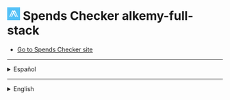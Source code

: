 
# [<img src="/frontend/public/logo512.png" alt="Alkemy logo" width="30"/>](#) Spends Checker alkemy-full-stack 

* [Go to Spends Checker site](https://sirialkemychallenge.herokuapp.com/)

***

<details>

  <summary>Español</summary>

  Una aplicación para administración de presupuesto personal, donde puedes guardar con detalle tus ingresos y egresos de dinero y ver un balance de tus operaciones registradas. También puedes tener una mejor organización de ellas clasificándolas por concepto, tipo y categoría.

  ## Motivación para el proyecto

  Este es un proyecto desarrollado para el [desafío Full Stack JS](https://drive.google.com/file/d/1LUY2tZ_OhShoSE2g9cYGGKM1ioFj0MhE/view?usp=sharing) de la aceleración de [Alkemy](https://www.alkemy.org/). Tomé como un reto personal el realizarlo en el menor tiempo posible con una deadline de diez días y aplicar el nuevo conocimiento adquirido en `PostgreSQL`, `Sequelize`, `Redux Toolkit` y `Material UI`, reforzando la práctica de `React`.

  ## Estado actual

  El proyecto se encuentra terminado en su mayor parte. En lo relativo a la consigna a cumplir, sólo resta crear un observer que restrinja el renderizado de los registros a diez y únicamente muestre los restantes si el usuario así lo solicita. Además, aunque el diseño que responda a los distintos tamaños de pantalla funciona, se lo ve bastante pobre, debiendo revisar puntos claves para una mejor experiencia del usuario. La página de inicio claramente necesita una mejora. Por otro lado, personalmente considero de importancia agregar algunas funcionalidades extra. Aunque la aplicación es sencilla, resulta básico el permitir agregar y quitar opciones a los filtros a gusto, la posibilidad de acotar los registros a fechas determinadas y que el usuario pueda disponer de otra suma resultante de los filtros aplicados. Considerando el código, algunos componentes aún pueden ser modularizados de mejor manera.

  ## Instalación

  Para instalar esta aplicación y probarla en desarrollo necesitas tener instaladas en tu computadora versiones actualizadas de `Node.js`, `NPM` y `Git` para poder:

  1. Crear e ir a un nuevo directorio.
  2. Inicializar un nuevo repositorio con el comando `git init`.
  3. Obtener este repositorio con el comando `git pull https://github.com/andressiri/alkemy-full-stack`.
  4. Instalar las dependencias del directorio raíz con el comando `npm install`.
  5. Ir al directorio `/frontend` e instalar las dependencias con el comando `npm install` nuevamente.
  6. Crear la base de datos PostgreSQL requerida:

      <details>

        <summary>Instalar el servidor PostgreSQL en tu computadora.</summary>

        - Descargar el instalador en [el sitio oficial](https://www.postgresql.org/download/).
        - En Windows considerar que es necesario haber ingresado como administrador o superusuario para realizar la instalación. De ser necesario, se recomienda seguir [las instrucciones para Windows provistas en el sitio oficial](https://www.enterprisedb.com/docs/supported-open-source/postgresql/installer/02_installing_postgresql_with_the_graphical_installation_wizard/01_invoking_the_graphical_installer/).
        - En Mac OS considerar que hay que correr el paquete dmg descargado como usuario administrador. De ser necesario, se recomienda seguir [las instrucciones para Mac OS provistas en el sitio oficial](https://www.enterprisedb.com/postgres-tutorials/installation-postgresql-mac-os).
        - En Ubuntu para Linux seguir [ las instrucciones provistas en el sitio oficial para Ubuntu](https://www.enterprisedb.com/postgres-tutorials/how-install-postgres-ubuntu).
        - Necesitarás la constraseña que ingreses en la instalación para conectarte a la base de datos.

      </details>

      <details>

        <summary>Crear la base de datos y sus tablas:</summary>

        <blockquote>

        <details>

        <summary><strong>Recomendado</strong>: correr el archivo <code>createDatabase.sql</code> provisto en este repositorio.</summary>

        - Conectar a la consola `SQL shell (psql)` (instalada al instalar el servidor PostgreSQL). Los valores por defecto para la conexión son:

            - para Server: "localhost".
            - para Database: "postgres".
            - para Port: "5432".
            - para Username: "postgres".

        Inmediatamente después de ingresar el nombre de usuario (Username), se debe ingresar la contraseña para ese usuario. Para el usuario por defecto (postgres), es la contraseña que se ingresó durante la instalación.
        - Ya en la consola `psql` correr el comando `\i ruta/a/createDatabase.sql;`, donde `ruta/a/` es la ruta al directorio raíz del proyecto. En caso de tener problemas con el nombre de la ruta, considerar cambiar el nombre de los directorios, o mejor aún, simplemente copiar el archivo `createDatabase.sql` a otro directorio y correrlo desde ahí. También considerar que la ruta puede fallar si no se usa el estilo de barra Unix ("/").
        - Una vez realizado lo anterior con éxito, el proceso debería crear una base de datos llamada andres-siri-alkemy-test, conectarse a ella, crear dos tablas (people y records) y hacer varias (31) inserciones para un usuario falso provisto para probar la aplicación. El email de este usuario es "user@fake.test" y su contraseña es "123456".
        - Si por algún motivo no es posible instalar el archivo `createDataba.sql`, se puede correr las líneas del archivo en la consola `psql` o usar pgAdmin 4.

        </details>

        <details>

        <summary>Crearlas usando pgAdmin 4</summary>

        1. Abrir la aplicación `pgAdmin 4` (instalada con el servidor PostgreSQL).
        2. Usar la contraseña que se ingresó durante la instalación.

            ![enter installation password](/assets/README/postgre%20pgadmin/0.%20Enter%20installation%20password.png)

        3. Crear una nueva base de datos.

            ![create a new database](/assets/README/postgre%20pgadmin/1.%20Create%20Database.png)

        4. Nombrarla "andres-siri-alkemy-test" o un nombre a elección.

            ![create a new database menu](/assets/README/postgre%20pgadmin/2.%20Create%20Database%20menu.png)

        5. Crear la primer tabla.

            ![create first table](/assets/README/postgre%20pgadmin/3.%20Create%20first%20table.png)

        6. Nombrar la primer tabla como "people".

            ![name first table](/assets/README/postgre%20pgadmin/4.%20Name%20first%20table.png)

        7. Definir las columnas de la tabla "people".

            ![define first table](/assets/README/postgre%20pgadmin/5.%20Define%20first%20table.png)

        8. Crear la restricción de valor único para la columna "email".

            ![set email unique constraint name](/assets/README/postgre%20pgadmin/6.%20Set%20email%20unique%20constraint%201.png)

            ![set email unique constraint column](/assets/README/postgre%20pgadmin/7.%20Set%20email%20unique%20constraint%202.png)

        9. Crear una segunda tabla.

            ![create a second table](/assets/README/postgre%20pgadmin/8.%20Create%20second%20table.png)

        10. Nombrar la segunda tabla como "records".

            ![name second table](/assets/README/postgre%20pgadmin/9.%20Name%20second%20table.png)

        11. Definir las columnas de la tabla "records".

            ![define second table](/assets/README/postgre%20pgadmin/10.%20Define%20second%20table.png)

        12. Crear la restricción de llave foránea para la columna "user_uuid".

            ![set foreign key constraint name](/assets/README/postgre%20pgadmin/11.%20Set%20foreign%20key%20constraint%20to%20user_uuid%201.png)

            ![set foreign key constraint conditions](/assets/README/postgre%20pgadmin/12.%20Set%20foreign%20key%20constraint%20to%20user_uuid%202.png)

        13. Crear la restricción de valores válidos para la columna "operation_type".

            ![set operation_type constraint name](/assets/README/postgre%20pgadmin/13.%20Set%20operation_type%20valid%20values%201.png)

            ![set operation_type constraint conditions](/assets/README/postgre%20pgadmin/14.%20Set%20operation_type%20valid%20values%202.png)

        </details>

        </blockquote>

      </details>

  7. Crear un archivo .env en el directorio raíz con las siguientes variables:

	<pre>
    NODE_ENV = development
    DB_NAME = < andres-siri-alkemy-test o el nombre de tu base de datos PostgreSQL >
    DB_USERNAME = < "postgres" (default) o tu nombre de usuario para esa base de datos de PostgreSQL >
    DB_PASSWORD = < la contraseña para ese usuario de PostgreSQL >
    JWT_SECRET = < una cadena que quieras usar como secreto para el token de JWT >
    MAILER_MAIL = < tu dirección de email de <em><strong>gmail</strong></em> >
    MAIL_PASSWORD" = < tu "contraseña de aplicación" generada desde google" > (no es la constraseña de tu email)
	</pre>

      <details>

      <summary>Cómo generar una contraseña de aplicación en Google</summary>

      Para generar una nueva contraseña de aplicación seguir los siguientes pasos:

      1. En una nueva pestaña de Chrome ir a "Gestionar tu cuenta de Google".

          ![gestionar tu cuenta de google](/assets/README/gmail%20application%20password/1.%20Gestionar%20tu%20cuenta%20de%20Google.png)

      2. Ir a "Iniciar sesión en Google" en la sección de "Seguridad" y clickear en "Contraseñas de aplicaciones". Notar que es necesario tener la verificación en dos pasos activada para poder hacer esto.

          ![ir a contraseñas de aplicaciones](/assets/README/gmail%20application%20password/2.%20Ir%20a%20contrase%C3%B1as%20de%20aplicaciones.png)

      3. Crear una nueva constraseña de aplicación, el nombre es indistinto.

          ![crear una nueva constraseña de aplicación](/assets/README/gmail%20application%20password/3.%20Crear%20una%20nueva%20contrase%C3%B1a%20de%20aplicaci%C3%B3n.png)

      4. Obtener la nueva contraseña de aplicación creada.

          ![obtener la nueva contraseña de aplicación](/assets/README/gmail%20application%20password/4.%20Obtener%20la%20constrase%C3%B1a%20de%20aplicaci%C3%B3n.png)

      </details>

  8. Finalmente, para correr el cliente en el puerto 3000 usar el comando `npm run client` en el directorio raíz, y para el servidor en el puerto 8080 usar el comando `npm run server`, también en el directorio raíz.

  ## Documentación de la API

  La API que brinda el servidor, creada para la aplicación, está [documentada y publicada con Postman](https://documenter.getpostman.com/view/16003276/Uyxeonsr). Ahí puedes cargar y correr la API en postman directamente o usar postman en el navegador, utilizando el botón que dice "Run in Postman" ubicado en la esquina superior derecha de la ventana.

  <details>

  <summary> <a href="https://documenter.getpostman.com/view/16003276/Uyxeonsr"><img src="/assets/README/API/Run%20in%20postman%20button.png" alt="Run in Postman button" ></a> </summary>

  ![API postman documentation](/assets/README/API/API%20postman%20documentation.png)

  </details>

  ## Organización del código
  
  El código está organizado en archivos y directorios teniendo en cuenta la separación de intereses lo más posible. De esta manera los archivos tratan de ser lo más concisos que puedan y hacerse cargo de una sola acción de ser posible, incluso dando como resultado un archivo realmente corto, como algunos controladores en el directorio backend. Pero algunos de ellos deben agrupar varias acciones para encapsular una funcionalidad o una lógica, incluso si resultan en un archivo realmente largo, como los "slices" para el manejo de estados. Dicho esto, la mayor parte de la estructura y los nombres de los directorios en frontend siguen lo que es dado al usar `create-react-app` y el paquete `react-redux` que incluye Redux Toolkit.

  ## Tecnologías utilizadas

  Esta sección lista las tecnologías o frameworks que fueron utilizados para hacer le proyecto, con una breve descripción y la razón o intención de utlizarlas.

  <details>

  <summary>Node JS</summary>

  [Node.js](https://nodejs.org/es) es un entorno de ejecución orientado a eventos asíncronos para JavaScript construido con [V8, motor de JavaScript de Chrome](https://v8.dev/), y diseñado para crear aplicaciones network escalables. Por supuesto Node.js tiene varios pros y contras comparado con otros lenguajes y frameworks con los que compite, pero las principales razones que explican por qué lo elegí para este pequeño proyecto son, primero, por la ventaja de poder utilizar "Javascript en todos lados", siendo que Node.js soporta Javascript tanto en el lado del cliente como en el lado del servidor, y segundo, el vasto repositorio de librerías al que se tiene acceso con Node Package Manager.

  </details>

  <details>

  <summary>Express</summary>

  [Express](https://expressjs.com/es) es una infraestructura web rápida, minimalista y flexible para Node.js que proporciona un conjunto sólido de prestaciones. La principal razón por la cual la elegí es que, sin agregar muchas restricciones, hace mucho más claro y fácil el control de las peticiones y las respuestas y el diseño de rutas con, como dice en su sitio oficial, "con miles de métodos de programa de utilidad HTTP y middleware a su disposición".

  </details>
  
  <details>

  <summary>PostgreSQL</summary>

  [PostgreSQL](https://www.postgresql.org/) es un poderoso sistema de bases de datos objeto-relacional. Como fue requerida una base de datos relacional en el desafío la elegí, pero una de las razones para tomar esta decisión en lugar de elegir otra base de datos relacional es que es de código abierto con más de 30 años de actividad y hay una gran cantidad de información fácil de encontrar que describe cómo instalarla y utilizarla en la documentación oficial. Otra razón importante es que algunas funciones, como crear, actualizar o eliminar, en mi opinión, tienen un mejor retorno de información luego de que la acción es realizada.

  </details>

  <details>

  <summary>Sequelize</summary>

  [Sequelize](https://sequelize.org/) es un moderno Mapeador de Objetos Relacionales u ORM (por las siglas en inglés de Object Relational Mapping) para TypeScript y Node.js en conjunto con PostgresSQL y otras bases de datos relacionales SQL. Siendo un ORM, Sequelize me permite acceder a la base de datos usando una lógica orientada a objetos con Javascript, una gran ventaja considerando que me fue solicitado que las URLS de mi servidor respondan utilizando datos JSON. 

  </details>

  <details>

  <summary>Json Web Token</summary>

  [JSON Web Token (JWT)](https://jwt.io/) es un estándar abierto ([RFC 7519](https://datatracker.ietf.org/doc/html/rfc7519)) que define una forma compacta y contenida en sí misma de transmitir de forma segura información entre dos partes en formato de objeto JSON. Esta información puede ser verificada y es confiable porque está cifrada digitalmente, ya que los tokens pueden ser cifrados utilizando un secreto o un par de llaves público/privado. Elegí esto para mis métodos de autorización y autenticación porque resulta en una manera bastante sencilla de llevarlos a cabo y, habiendo utilizado [Passport](https://www.passportjs.org/) antes, quería aprender algo más. Lo encontré mejor porque tiene menos restricciones, aunque Passport provea un middleware ya incluído que tuve que desarrollar en este caso.

  </details>

  <details>

  <summary>React JS</summary>

  [React](https://es.reactjs.org/) es una librería de Javascript de código abierto eficiente, declarativa, y flexible para construir interfaces de usuario simples, rápidas, y escalables para el frontend de aplicaciones web. Utiliza JSX que es una extensión de sintaxis de JavaScript que permite mezclar HTML, lo que facilita el desarrollo de componentes. Como yo ya he elegido aprender React primero en mi proceso de aprendizaje, decidí utilizarlo nuevamente para este proyecto para aprender más y ganar experiencia. Elegí React en su momento por recomendaciones, siendo que estoy de acuerdo con las razones que me dieron: que es más fácil de aprender y usar en un principio y que tiene un enorme potencial cuando se lo aprende en profundidad, que tiene un gran apoyo de la comunidad y que es empleado ampliamente en el mercado laboral IT; junto con otras ventajas tecnológicas como un renderizado rápido.

  </details>

  <details>

  <summary>Redux - Redux Toolkit</summary>

  [Redux](https://es.redux.js.org/) es un contenedor predecible del estado de aplicaciones JavaScript que ayuda a manejarlo y escribir aplicaciones que se comporten consistentemente. [Redux Toolkit](https://redux-toolkit.js.org/) es el set de herramientas oficial, estructurado y con baterías incluídas para un desarrollo eficiente con Redux, construído sobre Redux pero con muchas más ventajas. Decidí utilizarlos con la intención de aprender más tecnologías, conocía Redux pero nunca la había implementado en un proyecto, siempre me pareció correcto y más fácil y mejor usar el contexto de React. Pero el conocer Redux Toolkit me hizo querer probarlos, y encontré una tecnología fantástica. Aún teniendo mucho que aprender, me resultan excelentes para manejar las peticiones a APIs con createAsyncThunk y una gran manera de mejorar la separación de intereses creando fragmentos ( o rebanadas- slices) del estado para manejarlo.

  </details>

  <details>

  <summary>Material UI</summary>

  [Material UI](https://mui.com/) es un proyecto de código abierto que cuenta con componentes de React que implementan Material Design de Google. Estaba decidido a empezar mi viaje con los frameworks de css para frontend e iba a construir una aplicación de React pequeña y simple, entonces en esa situación me vi atraído hacia Material UI, teniendo en consderación [Bootstrap](https://getbootstrap.com/) para aprender más adelante. También intenté sacar ventaja de la paleta de colores que viene por default gracias al diseño "material".

  </details>

  <details>

  <summary>Extra libraries</summary>

  - [bcryptjs](https://www.npmjs.com/package/bcryptjs): es una librería que ayuda a encriptar las constraseñas, para una mejor seguridad.
  - [express-session](https://www.npmjs.com/package/express-session): ayuda a crear un middleware de sesión, que necesitaba para poder almacenar el código y la dirección de correo electrónico para el proceso de verificación de identidad del usuario.
  - [express-async-handler](https://www.npmjs.com/package/express-async-handler): un middleware simple para manejar excepciones dentro de una ruta asíncrona de express y pasarlas a un controlador de error de express, que también usé porque resulta en un código mucho más claro y limpio.
  - [nodemailer](https://nodemailer.com/about/): es un módulo para aplicaciones de Node.js que permite enviar correos elctrónicos de manera muy fácil.
  - [axios](https://axios-http.com/): es un cliente HTTP basado en promesas para node.js y el navegador, no es que lo necesitara realmente, solo intenté cambiar fetch y aprender axios también.
  - [material-react-toastify](https://www.npmjs.com/package/material-react-toastify): permite agregar barritas de notificaciones a la aplicación de manera sencilla, y esta creado en cumplimiento con la hoja de especificaciones de diseño de Material.io.
  - [react-router-dom](https://v5.reactrouter.com/): es la librería de mapeo de rutas de React estándar, mantiene la Interfaz de Usuario en sintonía con la URL y tiene una colección de componentes de navegación.
  - [react-beforeunload](https://www.npmjs.com/package/react-beforeunload): Un componente y hook de React que escucha el evento beforeunload de la ventana.

  </details>

***

</details>

***

<details>

  <summary>English</summary>

  An app for personal budget administration, where you can save your money incomes and outcomes with detail and see a balance of your registered operations. You can also get a better organization sorting them by concept, type and category.

  ## Motivation for the project

  This is a project developed for the [Full Stack Challenge JS](https://drive.google.com/file/d/1LUY2tZ_OhShoSE2g9cYGGKM1ioFj0MhE/view?usp=sharing) of [Alkemy's](https://www.alkemy.org/) acceleration. I took it as a personal defiance making it in the lesser time possible with a ten days deadline and apply the recently acquired knowledge of `PostgreSQL`, `Sequelize`, `Redux Toolkit` and `Material UI`, strengthening the `React` practice.

  ## Build status

  The project is mostly finished. In relation to the assignment to fulfill, it's just missing the creation of an observer that restricts the records rendering to ten and just shows the rest of them if the user requires to do so. Furthermore, besides the design is responsive, it seems pretty poor, so it's important to check some breakpoints for a better user experience. The landing page clearly needs an improvement. On the other hand, I personally think that it is important to incorporate some functionalities, like allow adding or deleting options to the filters as pleased, the possibility to delimit the records to certain dates and that the user can have another addition after filters are applied. Regarding the code, some components may be modularized in a better way.

  ## Installation
  
  To install this app for development mode testing you need to have installed in your computer updated versions of `Node.js`, `NPM` and `Git` in order to follow this steps:

  1. Create and go to a new directory.
  2. Initialize a new repository with `git init` command.
  3. Git pull this repository with `git pull https://github.com/andressiri/alkemy-full-stack` command.
  4. Install root directory dependencies with `npm install` command.
  5. Move to `/frontend` directory and install client dependencies with the `npm install` command again.
  6. Create the PostgreSQL required database:

      <details>

        <summary>Install PostgreSQL server in your computer.</summary>

        - Download the installer at [official site](https://www.postgresql.org/download/).
        - In Windows consider you need to be logged as administrator or superuser to perform and installation. If needed, follow the [instructions provided at official site for Windows](https://www.enterprisedb.com/docs/supported-open-source/postgresql/installer/02_installing_postgresql_with_the_graphical_installation_wizard/01_invoking_the_graphical_installer/).
        - In Mac OS consider you have to run the downloaded dmg package as administrator user. If needed, follow the [instructions provided at official site for Mac OS](https://www.enterprisedb.com/postgres-tutorials/installation-postgresql-mac-os).
        - In Ubuntu for Linux follow the [instructions provided at official site for Ubuntu](https://www.enterprisedb.com/postgres-tutorials/how-install-postgres-ubuntu).
        - You will need the password your enter in the installation to connect to the database.

      </details>

      <details>

        <summary>Create the database and it's tables:</summary>

        <blockquote>

        <details>

        <summary><strong>Recommended</strong>: run the <code>createDatabase.sql</code> file provided in this repository.</summary>

        - Connect to the `SQL shell (psql)` console (installed with the PostgreSQL server). The default values for connection are: 

            - for Server: "localhost".
            - for Database: "postgres".
            - for Port: "5432".
            - for Username: "postgres".

        Right after entering the username, you should enter the password for that user. For the default user (postgres), it is the password you provided in the installation.
        - In the `psql` console run the command `\i path/to/createDatabase.sql;`, where `path/to/` is the path to this project root folder. If you have problems with the path name, consider changing the directories names or, better, just copy the `createDatabase.sql` file to another directory and run it from there. Also notice that the path may be wrong if you don't use the Unix style slash ("/").
        - Once you have successfully done this, it should create a database named andres-siri-alkemy-test, connect to it, create two tables (people and records) and make many (31) insertions for a fake user created for testing. This user email is "user@fake.test" and it's password is "123456".
        - If for some reason you can't install the `createDataba.sql` file, you can run the lines of that file in the psql console or use pgAdmin 4.

        </details>

        <details>

        <summary>Create them using pgAdmin 4</summary>

        1. Open the `pgAdmin 4` application (installed with the PostgreSQL server).
        2. Use the password you entered during the installation.

            ![enter installation password](/assets/README/postgre%20pgadmin/0.%20Enter%20installation%20password.png)

        3. Create a new database.

            ![create a new database](/assets/README/postgre%20pgadmin/1.%20Create%20Database.png)

        4. Name it "andres-siri-alkemy-test" or a name of your choice.

            ![create a new database menu](/assets/README/postgre%20pgadmin/2.%20Create%20Database%20menu.png)

        5. Create the first table.

            ![create first table](/assets/README/postgre%20pgadmin/3.%20Create%20first%20table.png)

        6. Name the first table as "people".

            ![name first table](/assets/README/postgre%20pgadmin/4.%20Name%20first%20table.png)

        7. Define "people" table columns.

            ![define first table](/assets/README/postgre%20pgadmin/5.%20Define%20first%20table.png)

        8. Set "email" column unique constraint.

            ![set email unique constraint name](/assets/README/postgre%20pgadmin/6.%20Set%20email%20unique%20constraint%201.png)

            ![set email unique constraint column](/assets/README/postgre%20pgadmin/7.%20Set%20email%20unique%20constraint%202.png)

        9. Create a second table.

            ![create a second table](/assets/README/postgre%20pgadmin/8.%20Create%20second%20table.png)

        10. Name second table as "records".

            ![name second table](/assets/README/postgre%20pgadmin/9.%20Name%20second%20table.png)

        11. Define "records" table columns.

            ![define second table](/assets/README/postgre%20pgadmin/10.%20Define%20second%20table.png)

        12. Set foreign constraint to the "user_uuid" column.

            ![set foreign key constraint name](/assets/README/postgre%20pgadmin/11.%20Set%20foreign%20key%20constraint%20to%20user_uuid%201.png)

            ![set foreign key constraint conditions](/assets/README/postgre%20pgadmin/12.%20Set%20foreign%20key%20constraint%20to%20user_uuid%202.png)

        13. Set operation_type column valid values.

            ![set operation_type constraint name](/assets/README/postgre%20pgadmin/13.%20Set%20operation_type%20valid%20values%201.png)

            ![set operation_type constraint conditions](/assets/README/postgre%20pgadmin/14.%20Set%20operation_type%20valid%20values%202.png)

        </details>

        </blockquote>

      </details>

  7. Create a .env file at the root directory with the following variables:
	<pre>
  	NODE_ENV = development
  	DB_NAME = < andres-siri-alkemy-test or your PostgreSQL database name >
  	DB_USERNAME = < "postgres" (default) or your PostgreSQL user name >
  	DB_PASSWORD = < your PostgreSQL password for previous username >
  	JWT_SECRET = < whatever you want, to use as JWT secret >
  	MAILER_MAIL = < your <strong>gmail</strong> email address >
  	MAIL_PASSWORD" = < the "application password" generated with google > (not your email password)
	</pre>

      <details>

      <summary>How to generate application password</summary>

      To generate a new application password follow the next steps:

      1. In a new Chrome tab go to "Manage your Google Account".

          ![go to Manage your Google Account](/assets/README/gmail%20application%20password/1.%20Manage%20your%20google%20account.png)

      2. Go to "Signing in to Google" in the "Security" section and click into "App passwords". Notice you must have your 2-Step Verification activated in order to do this.

          ![go to app passwords](/assets/README/gmail%20application%20password/2.%20Go%20to%20app%20passwords.png)

      3. Create a new application password, you can name it as you want.

          ![create a new application password](/assets/README/gmail%20application%20password/3.%20Create%20a%20new%20application%20password.png)

      4. Get the new password created.

          ![get the new password](/assets/README/gmail%20application%20password/4.%20Get%20the%20new%20password.png)

      </details>

  8. Finally, to run the client at port 3000 use "npm run client" command at root directory, and for the server at port 8080 use "npm run server" command, also at root directory.

  ## API documentation

  The API that provides the server, created for the application, is [documented and published with Postman](https://documenter.getpostman.com/view/16003276/Uyxeonsr). There you can load and run the API in postman directly or use postman in the web browser, using the button that says "Run in Postman" located in the right superior corner of the window.

  <details>

  <summary> <a href="https://documenter.getpostman.com/view/16003276/Uyxeonsr"><img src="/assets/README/API/Run%20in%20postman%20button.png" alt="Run in Postman button"></a> </summary>

  ![API postman documentation](/assets/README/API/API%20postman%20documentation.png)

  </details>

  ## Code arrangement
  
  The code is arranged in files and directories taking in consideration the separation of concerns the most possible. In that way files try to be the more consice they can be and take care of just one action if possible, even giving as result really short files, like some controllers at the backend directory. But some of them must group many actions to encapsulate a functionality or a logic, even if it results in a really large file, like the states management slices. With that said, most of the structure and directories names at frontend follow what is given by using "create-react-app" and "react-redux" package that includes Redux Toolkit.

  ## Technologies used

  This section lists technologies or frameworks that have been used to do the project, with a brief description and the reason or intention of using them.

  <details>

  <summary>Node JS</summary>

  [Node.js](https://nodejs.org/) is an asynchronous event-driven JavaScript runtime built on [Chrome's V8 JavaScript engine](https://v8.dev/) designed to build scalable network applications. Of course Node.js has many pros and cons compared with other copeting languages and frameworks, but the main reasons that explain why I chose it for this small project are, first, because of the "Javascript everywhere" advantage, as Node.js supports JavaScript both client-side and server-side, and second, the vast libraries repository you can access with the Node Package Manager.

  </details>

  <details>

  <summary>Express</summary>

  [Express](https://expressjs.com/) is a fast, unopinionated and minimalist web framework for Node.js that provides a robust set of features. The main reason I chose it is because, without adding many restrictions, it makes much more clear and easier to control requests and responses and to design routes with, as it says in it's official site, "a myriad of HTTP utility methods and middleware at your disposal".

  </details>
  
  <details>

  <summary>PostgreSQL</summary>

  [PostgreSQL](https://www.postgresql.org/) is a powerful object-relational database system. As it was required a relational database in the challenge I chose it, but one of the reasons for this decision over choosing other relational databases is that it is open-source with over 30 years of active and there is a wealth of information to be found describing how to install and use it through the official documentation. Other important reason is that some features, like create, update or delete, in my opinion, have better feedback or information returned after the action is done.

  </details>

  <details>

  <summary>Sequelize</summary>

  [Sequelize](https://sequelize.org/) is a modern TypeScript and Node.js Object Relational Mapping tool for PostgresSQL and more relational SQL databases. As an ORM Sequelize allows me to access the database using the object-oriented logic with Javascript, a great advantage considering I was required that my server URLS should return JSON data. 

  </details>

  <details>

  <summary>Json Web Token</summary>

  [JSON Web Token (JWT)](https://jwt.io/) is an open standard ([RFC 7519](https://datatracker.ietf.org/doc/html/rfc7519)) that defines a compact and self-contained way for securely transmitting information between parties as a JSON object. This information can be verified and trusted because it is digitally signed. JWTs can be signed using a secret or a public/private key pair. I chose this to use for my authorization and authentication methods as it results in a pretty simple way of doing it, and having used [Passport](https://www.passportjs.org/) before, I wanted to learn something else. I found it better as it has less restrictions, besides Passport provides a middleware built on that I had to develop instead.

  </details>

  <details>

  <summary>React JS</summary>

  [React](https://reactjs.org/) is an efficient, declarative, and flexible open-source JavaScript library for building simple, fast, and scalable user interfaces for frontends of web applications. It uses JSX which is basic JavaScript that allows HTML quoting, what facilitates developing components. As I have chosen to first learn React in my path, I decided to use it again for this project to learn more about it and gain experience. I chose React because it had been recommended to me and I agree that it is easier to learn and use at start and has a giant potencial when learned in depth, it has a strong community support and is widely used in the IT market, with other technological advantages as fast rendering.

  </details>

  <details>

  <summary>Redux - Redux Toolkit</summary>

  [Redux](https://redux.js.org/) is a Predictable State Container for Javascript Apps that helps managing state and write applications that behave consistently. [Redux Toolkit](https://redux-toolkit.js.org/) is the official, opinionated, batteries-included toolset for efficient Redux development, built over Redux but with much more advantages. I decided to use them with the intention of learning more technologies, I knew Redux but never used it properly in a project before, it always seemed easier and a better option to use React context. But knowing about Redux Toolkit made me wanna try it, and I found out a fantastic technology. Still having a lot to learn, I found that it is great for managing queries to APIs with createAsyncThunk and a great way to boost the separation of concerns creating slices to manage the state.

  </details>

  <details>

  <summary>Material UI</summary>

  [Material UI](https://mui.com/) is an open-source project that features React components that implement Google's Material Design. I was decided to start my journey with frontend css frameworks and I was going to build a small and simple React application, so in that situation I was attracted to use Material UI, putting a pin in [Bootstrap](https://getbootstrap.com/) to learn it later. I also tried to take advantage of the material design default colors pallette.

  </details>

  <details>

  <summary>Extra libraries</summary>

  - [bcryptjs](https://www.npmjs.com/package/bcryptjs): it is a library that helps hash passwords, for a better security.
  - [express-session](https://www.npmjs.com/package/express-session): helps create a session middleware, that I needed to store the code and the email address for user identity verification process.
  - [express-async-handler](https://www.npmjs.com/package/express-async-handler): Simple middleware for handling exceptions inside of async express routes and passing them to your express error handlers, which I used also because it results in a much cleaner code.
  - [nodemailer](https://nodemailer.com/about/): is a module for Node.js applications to allow easy as cake email sending.
  - [axios](https://axios-http.com/): is a promise-based HTTP Client for node.js and the browser, not that I really needed it, just trying to change from fetch and learn axios too.
  - [material-react-toastify](https://www.npmjs.com/package/material-react-toastify): it allows you to add notification snackbars to your app with ease, and it has been made in compliance with Material.io design spec-sheet.
  - [react-router-dom](https://v5.reactrouter.com/): is the standard routing library for React, it keeps your UI in sync with the URL and has a collection of navigational components.
  - [react-beforeunload](https://www.npmjs.com/package/react-beforeunload): React component and hook which listens to the beforeunload window event.

  </details>

</details>
